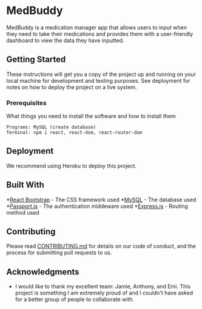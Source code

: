 # MedBuddy

MedBuddy is a medication manager app that allows users to input when they need to take their medications and provides them with a user-friendly dashboard to view the data they have inputted.

## Getting Started

These instructions will get you a copy of the project up and running on your local machine for development and testing purposes. See deployment for notes on how to deploy the project on a live system.

### Prerequisites

What things you need to install the software and how to install them

```
Programs: MySQL (create database)
Terminal: npm i react, react-dom, react-router-dom
```

## Deployment

We recommend using Heroku to deploy this project.

## Built With
*[React Bootstrap](https://react-bootstrap.github.io/) - The CSS framework used
*[MySQL](https://www.mysql.com/) - The database used 
*[Passport.js](http://www.passportjs.org/) - The authentication middeware used
*[Express.js](https://expressjs.com/en/guide/routing.html) - Routing method used


## Contributing

Please read [CONTRIBUTING.md](https://github.com/marisamark/MedBuddy-project/graphs/contributors) for details on our code of conduct, and the process for submitting pull requests to us.

## Acknowledgments

* I would like to thank my excellent team: Jamie, Anthony, and Emi. This project is something I am extremely proud of and I couldn't have asked for a better group of people to collaborate with. 
